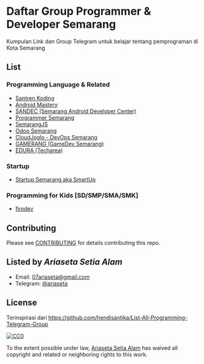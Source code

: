 # Daftar Group Programmer & Developer Semarang

Kumpulan Link dan Group Telegram untuk belajar tentang pemprograman di Kota Semarang

## List

### Programming Language & Related

  + [Santren Koding](https://t.me/santrenkoding)
  + [Android Mastery](https://t.me/androidmastery)
  + [SANDEC (Semarang Android Developer Center)](https://t.me/AndroidSemarang)
  + [Programmer Semarang](https://t.me/programersemarangraya)
  + [SemarangJS](https://t.me/semarangjs)
  + [Odoo Semarang](https://t.me/odoosemarang)
  + [CloudJoglo - DevOps Semarang](https://t.me/cloudjoglo)
  + [GAMERANG (GameDev Semarang)](https://t.me/gamerang)
  + [EDURA (Techarea)](https://t.me/eduratecharea)
  
### Startup

  + [Startup Semarang aka SmartUp](http://semarangstartup.com/)
  
### Programming for Kids [SD/SMP/SMA/SMK]

  + [firodev](https://t.me/firodev)
  





## Contributing
Please see [CONTRIBUTING](CONTRIBUTING.md) for details contributing this repo.

## Listed by *Ariaseta Setia Alam*
- Email: 07ariaseta@gmail.com
- Telegram: [@ariaseta](https://t.me/ariaseta)

## License

Terinspirasi dari https://github.com/hendisantika/List-All-Programming-Telegram-Group

[![CC0](https://i.creativecommons.org/p/zero/1.0/88x31.png)](https://creativecommons.org/publicdomain/zero/1.0/)

To the extent possible under law, [Ariaseta Setia Alam](https://github.com/ariaseta) has waived all copyright and related or neighboring rights to this work.
